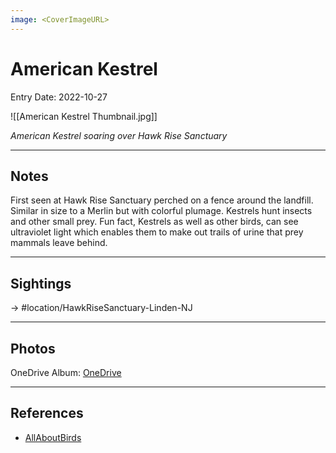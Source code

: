 ```yaml
---
image: <CoverImageURL>
---
```


# American Kestrel
Entry Date: 2022-10-27

![[American Kestrel Thumbnail.jpg]]

*American Kestrel soaring over Hawk Rise Sanctuary*

---------------------------------------------------------------
## Notes

First seen at Hawk Rise Sanctuary perched on a fence around the landfill. Similar in size to a Merlin but with colorful plumage. Kestrels hunt insects and other small prey. Fun fact, Kestrels as well as other birds, can see ultraviolet light which enables them to make out trails of urine that prey mammals leave behind.

---------------------------------------------------------------
## Sightings

-> #location/HawkRiseSanctuary-Linden-NJ 

---------------------------------------------------------------
## Photos
OneDrive Album: [OneDrive](https://1drv.ms/u/s!AvaIuMdCo_w-hMBUD3EHb9D9ANhuAA?e=W95AWk)

---------------------------------------------------------------
## References
- [AllAboutBirds](https://www.allaboutbirds.org/guide/American_Kestrel/overview)